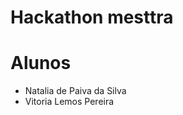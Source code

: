 # Hackathon mesttra

# Alunos

<ul> 
<li>Natalia de Paiva da Silva</li>
<li>Vitoria Lemos Pereira</li>
</ul>